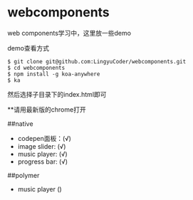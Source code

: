 webcomponents
=============
web components学习中，这里放一些demo

demo查看方式

```
$ git clone git@github.com:LingyuCoder/webcomponents.git
$ cd webcomponents
$ npm install -g koa-anywhere
$ ka
```
然后选择子目录下的index.html即可

**请用最新版的chrome打开

##native
* codepen面板：(√)
* image slider: (√)
* music player: (√)
* progress bar: (√)

##polymer
* music player ()
